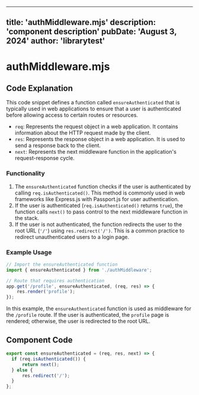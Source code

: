 ---
  title: 'authMiddleware.mjs'
  description: 'component description'
  pubDate: 'August 3, 2024'
  author: 'librarytest'
  ---
  
  
  
  # authMiddleware.mjs
  ## Code Explanation

This code snippet defines a function called `ensureAuthenticated` that is typically used in web applications to ensure that a user is authenticated before allowing access to certain routes or resources.

- `req`: Represents the request object in a web application. It contains information about the HTTP request made by the client.
- `res`: Represents the response object in a web application. It is used to send a response back to the client.
- `next`: Represents the next middleware function in the application's request-response cycle.

### Functionality
1. The `ensureAuthenticated` function checks if the user is authenticated by calling `req.isAuthenticated()`. This method is commonly used in web frameworks like Express.js with Passport.js for user authentication.
2. If the user is authenticated (`req.isAuthenticated()` returns `true`), the function calls `next()` to pass control to the next middleware function in the stack.
3. If the user is not authenticated, the function redirects the user to the root URL (`'/'`) using `res.redirect('/')`. This is a common practice to redirect unauthenticated users to a login page.

### Example Usage
```javascript
// Import the ensureAuthenticated function
import { ensureAuthenticated } from './authMiddleware';

// Route that requires authentication
app.get('/profile', ensureAuthenticated, (req, res) => {
    res.render('profile');
});
```

In this example, the `ensureAuthenticated` function is used as middleware for the `/profile` route. If the user is authenticated, the `profile` page is rendered; otherwise, the user is redirected to the root URL.
  
  ## Component Code
  ```jsx
  export const ensureAuthenticated = (req, res, next) => {
    if (req.isAuthenticated()) {
        return next();
    } else {
        res.redirect('/');
    }
};
  ```
  